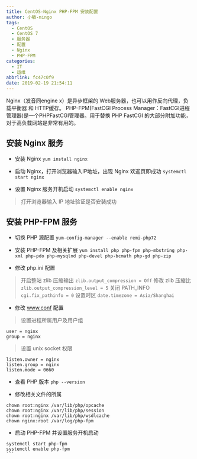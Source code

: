 ```yaml
---
title: CentOS-Nginx PHP-FPM 安装配置
author: 小敏-mingo
tags:
  - CentOS
  - CentOS 7
  - 服务器
  - 配置
  - Nginx
  - PHP-FPM
categories:
  - IT
  - 运维
abbrlink: fc47c0f9
date: 2019-02-19 21:54:11
---
```

Nginx（发音同engine x）是异步框架的 Web服务器，也可以用作反向代理，负载平衡器 和 HTTP缓存。
PHP-FPM(FastCGI Process Manager：FastCGI进程管理器)是一个PHPFastCGI管理器。用于替换 PHP FastCGI 的大部分附加功能，对于高负载网站是非常有用的。
<!-- more -->

## 安装 Nginx 服务
  
  - 安装 Nginx
  `yum install nginx`

  - 启动 Nginx，打开浏览器输入IP地址，出现 Nginx 欢迎页即成功
  `systemctl start nginx`

  - 设置 Nginx 服务开机启动
  `systemctl enable nginx`

  > 打开浏览器输入 IP 地址验证是否安装成功

## 安装 PHP-FPM 服务
  
  - 切换 PHP 源配置
  `yum-config-manager --enable remi-php72`

  - 安装 PHP-FPM 及相关扩展
  `yum install php php-fpm php-mbstring php-xml php-pdo php-mysqlnd php-devel php-bcmath php-gd php-zip`

  - 修改 php.ini 配置
  > 开启整站 zlib 压缩输出
  `zlib.output_compression = Off`
  > 修改 zlib 压缩比
  `zlib.output_compression_level = 5`
  > 关闭 PATH_INFO
  `cgi.fix_pathinfo = 0`
  > 设置时区
  `date.timezone = Asia/Shanghai`

  - 修改 www.conf 配置
  > 设置进程所属用户及用户组
  ```
  user = nginx
  group = nginx
  ```
  > 设置 unix socket 权限
  ```
  listen.owner = nginx
  listen.group = nginx
  listen.mode = 0660
  ```

  - 查看 PHP 版本
  `php --version`

  - 修改相关文件的所属
  ```
  chown root:nginx /var/lib/php/opcache
  chown root:nginx /var/lib/php/session
  chown root:nginx /var/lib/php/wsdlcache
  chown nginx:root /var/log/php-fpm
  ```
  
  - 启动 PHP-FPM 并设置服务开机启动
  ````
  systemctl start php-fpm
  systemctl enable php-fpm
  ```
